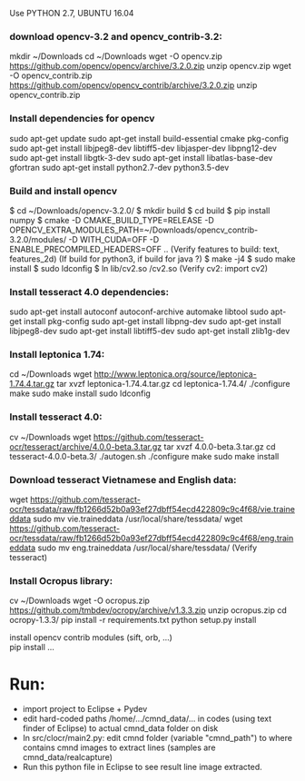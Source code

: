 

Use PYTHON 2.7, UBUNTU 16.04
### download opencv-3.2 and opencv_contrib-3.2:
mkdir ~/Downloads
cd ~/Downloads
wget -O opencv.zip https://github.com/opencv/opencv/archive/3.2.0.zip
unzip opencv.zip
wget -O opencv_contrib.zip https://github.com/opencv/opencv_contrib/archive/3.2.0.zip
unzip opencv_contrib.zip
### Install dependencies for opencv
sudo apt-get update
sudo apt-get install build-essential cmake pkg-config
sudo apt-get install libjpeg8-dev libtiff5-dev libjasper-dev libpng12-dev
sudo apt-get install libgtk-3-dev
sudo apt-get install libatlas-base-dev gfortran
sudo apt-get install python2.7-dev python3.5-dev
### Build and install opencv
$ cd ~/Downloads/opencv-3.2.0/
$ mkdir build
$ cd build
$ pip install numpy
$ cmake -D CMAKE_BUILD_TYPE=RELEASE -D OPENCV_EXTRA_MODULES_PATH=~/Downloads/opencv_contrib-3.2.0/modules/ -D WITH_CUDA=OFF -D ENABLE_PRECOMPILED_HEADERS=OFF ..
(Verify features to build: text, features_2d)
(If build for python3, if build for java ?)
$ make -j4
$ sudo make install
$ sudo ldconfig
$ ln lib/cv2.so <PYTHON2 SITE PACKAGE>/cv2.so
(Verify cv2: import cv2)

### Install tesseract 4.0 dependencies:
sudo apt-get install autoconf autoconf-archive automake libtool
sudo apt-get install pkg-config
sudo apt-get install libpng-dev
sudo apt-get install libjpeg8-dev
sudo apt-get install libtiff5-dev
sudo apt-get install zlib1g-dev

### Install leptonica 1.74:
cd ~/Downloads
wget http://www.leptonica.org/source/leptonica-1.74.4.tar.gz
tar xvzf leptonica-1.74.4.tar.gz
cd leptonica-1.74.4/
./configure
make
sudo make install
sudo ldconfig

### Install tesseract 4.0:
cv ~/Downloads
wget https://github.com/tesseract-ocr/tesseract/archive/4.0.0-beta.3.tar.gz
tar xvzf 4.0.0-beta.3.tar.gz
cd tesseract-4.0.0-beta.3/
./autogen.sh
./configure
make
sudo make install

### Download tesseract Vietnamese and English data:
wget https://github.com/tesseract-ocr/tessdata/raw/fb1266d52b0a93ef27dbff54ecd422809c9c4f68/vie.traineddata
sudo mv vie.traineddata /usr/local/share/tessdata/
wget https://github.com/tesseract-ocr/tessdata/raw/fb1266d52b0a93ef27dbff54ecd422809c9c4f68/eng.traineddata
sudo mv eng.traineddata /usr/local/share/tessdata/
(Verify tesseract)

### Install Ocropus library:
cv ~/Downloads
wget -O ocropus.zip https://github.com/tmbdev/ocropy/archive/v1.3.3.zip
unzip ocropus.zip
cd ocropy-1.3.3/
pip install -r requirements.txt
python setup.py install

install opencv contrib modules (sift, orb, ...)   
pip install ...   

# Run:
* import project to Eclipse + Pydev   
* edit hard-coded paths /home/.../cmnd_data/... in codes (using text finder of Eclipse) to actual cmnd_data folder on disk   
* In src/clocr/main2.py: edit cmnd folder (variable "cmnd_path") to where contains cmnd images to extract lines (samples are cmnd_data/realcapture)
* Run this python file in Eclipse to see result line image extracted.

